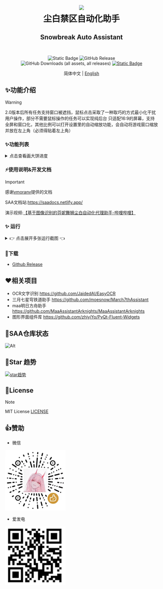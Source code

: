 <div align="center">
    <h1>
        <img src="./asset/logo.png" width="200"/>
        <br/>
        尘白禁区自动化助手
    </h1>
    <h2>Snowbreak Auto Assistant</h2>
<br/>

![Static Badge](https://img.shields.io/badge/platfrom-Windows-%2329F1FF)
![GitHub Release](https://img.shields.io/github/v/release/LaoZhuJackson/SnowbreakAutoAssistant?color=%2329F1FF)
![GitHub Downloads (all assets, all releases)](https://img.shields.io/github/downloads/LaoZhuJackson/SnowbreakAutoAssistant/total?color=%2329F1FF)
[![Static Badge](https://img.shields.io/badge/QQ_Group-996710620-%2329F1FF)](https://qm.qq.com/q/CIvpwI3qVy)

简体中文 | <a href="docs/README_en.md">English</a>
</div>

## ✨功能介绍

> [!Warning]
> 
> 2.0版本后所有任务支持窗口被遮挡，鼠标点击采取了一种取巧的方式最小化干扰用户操作，部分不需要鼠标操作的任务可以实现纯后台
> 只适配16:9的屏幕，支持全屏和窗口化，其他比例可以打开设置里的自动缩放功能，会自动将游戏窗口缩放并放在左上角（必须得贴着左上角）

### ✨功能列表
<details><summary>点击查看画大饼进度</summary>

✅ 登录游戏

✅ 领取每日物资：邮件，好友体力，供应站体力，鱼饵，宿舍拼图

✅ 商店购买

✅ 刷取活动材料

✅ 每日角色碎片

✅ 精神拟境扫荡

✅ 完成日常后领取奖励

✅ 自动钓鱼（纯后台）

✅ 信源解析方案计算

✅ 周常20关

✅ 心动水弹

✅ 验证战场（新迷宫）

✅ 异星守护（无尽和闯关）

✅ 猜心对局

✅ 妮塔E技能自动qte

✅ 深浅色适配

✅ 自动采集触发器

✅ 运行自动缩放比例

✅ 自动更新版本坐标和日程提醒

⬜ 按摩

⬜ 直接启动游戏

⬜ 开机自启

⬜ 体力恢复通知

⬜ 自动抽卡

⬜ 自动兑换兑换码

</details>

### ⚡使用说明&开发文档

> [!Important]
>
> 感谢[vmoranv](https://github.com/vmoranv)提供的文档
> 
> SAA文档站:https://saadocs.netlify.app/

演示视频:[【基于图像识别的芬妮舞狮尘白自动化代理助手-哔哩哔哩】](https://b23.tv/W9OA85k)

### ✨ 运行

<details>
<summary>👉 点击展开多张运行截图 👈</summary>
<div style="display: flex; flex-wrap: wrap; justify-content: center; gap: 10px;">
  <img src="./asset/1.png" style="width: 45%; max-width: 300px; object-fit: contain;" />
  <img src="./asset/2.png" style="width: 45%; max-width: 300px; object-fit: contain;" />
  <img src="./asset/3.png" style="width: 45%; max-width: 300px; object-fit: contain;" />
  <img src="./asset/4.png" style="width: 45%; max-width: 300px; object-fit: contain;" />
</div>
</details>

### 📌下载

- [Github Release](https://github.com/LaoZhuJackson/SnowbreakAutoAssistant/releases)

## ❤️相关项目
- OCR文字识别 https://github.com/JaidedAI/EasyOCR
- 三月七星穹铁道助手 https://github.com/moesnow/March7thAssistant
- maa明日方舟助手 https://github.com/MaaAssistantArknights/MaaAssistantArknights
- 图形界面组件库 https://github.com/zhiyiYo/PyQt-Fluent-Widgets

## 🚧SAA仓库状态

![Alt](https://repobeats.axiom.co/api/embed/0ceb9f68a219c51ebc15ebeb8be43535880464c7.svg "Repobeats analytics image")

## 🌟Star 趋势

[![star趋势](https://starchart.cc/LaoZhuJackson/SnowbreakAutoAssistant.svg?variant=adaptive)](https://starchart.cc/LaoZhuJackson/SnowbreakAutoAssistant)

## 📝License

> [!Note]
> 
> MIT License
[LICENSE](https://github.com/LaoZhuJackson/SnowbreakAutoAssistant/blob/main/LICENSE)

## 👍赞助

- 微信

<img src="./asset/support.jpg" width="200"/>

- 爱发电

<img src="./asset/support.png" width="200"/>
